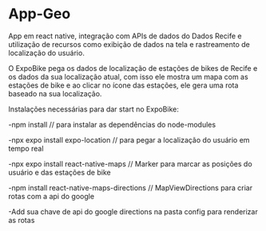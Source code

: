 # App-Geo
App em react native, integração com APIs de dados do Dados Recife e utilização de recursos como exibição de dados na tela e rastreamento de localização do usuário.

O ExpoBike pega os dados de localização de estações de bikes de Recife e os dados da sua localização atual, com isso ele mostra um mapa com as estações de bike e ao clicar no ícone das estações, ele gera uma rota baseado na sua localização.

Instalações necessárias para dar start no ExpoBike:

-npm install // para instalar as dependências do node-modules


-npx expo install expo-location // para pegar a localização do usuário em tempo real


-npx expo install react-native-maps // Marker para marcar as posições do usuário e das estações de bike


-npm install react-native-maps-directions // MapViewDirections para criar rotas com a api do google


-Add sua chave de api do google directions na pasta config para renderizar as rotas
